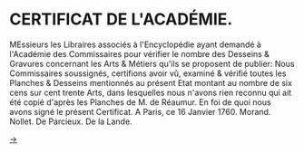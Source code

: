CERTIFICAT DE L'ACADÉMIE.
=========================

MEssieurs les Libraires associés à l'Encyclopédie ayant demandé à l'Académie des Commissaires pour vérifier le nombre des Desseins & Gravures concernant les Arts & Métiers qu'ils se proposent de publier: Nous Commissaires soussignés, certifions avoir vû, examiné & vérifié toutes les Planches & Desseins mentionnés au présent Etat montant au nombre de six cens sur cent trente Arts, dans lesquelles nous n'avons rien reconnu qui ait été copié d'après les Planches de M. de Réaumur. En foi de quoi nous avons signé le présent Certificat. A Paris, ce 16 Janvier 1760. Morand. Nollet. De Parcieux. De la Lande.

[->](04-Approbation.md)
